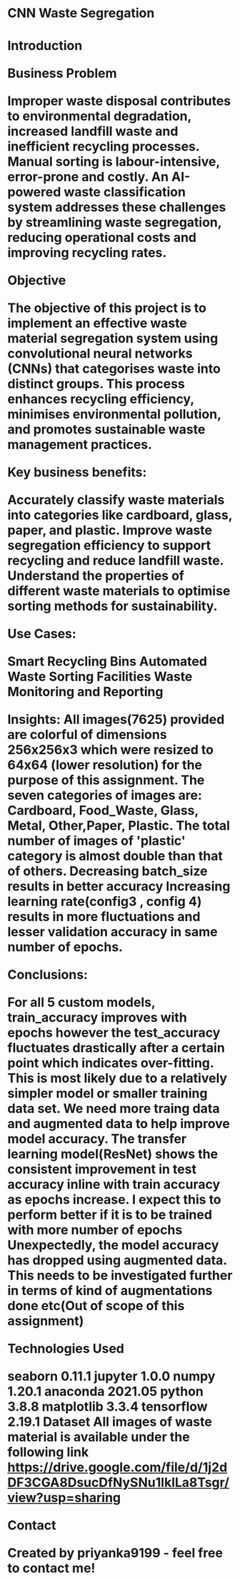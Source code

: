 <h1>CNN Waste Segregation<h1>



**Introduction**

**Business Problem**

Improper waste disposal contributes to environmental degradation, increased landfill waste and inefficient recycling processes. Manual sorting is labour-intensive, error-prone and costly. An AI-powered waste classification system addresses these challenges by streamlining waste segregation, reducing operational costs and improving recycling rates.

**Objective**

The objective of this project is to implement an effective waste material segregation system using convolutional neural networks (CNNs) that categorises waste into distinct groups. This process enhances recycling efficiency, minimises environmental pollution, and promotes sustainable waste management practices.

**Key business benefits:**

Accurately classify waste materials into categories like cardboard, glass, paper, and plastic. Improve waste segregation efficiency to support recycling and reduce landfill waste. Understand the properties of different waste materials to optimise sorting methods for sustainability.

**Use Cases:**

Smart Recycling Bins
Automated Waste Sorting Facilities
Waste Monitoring and Reporting


**Insights:**
All images(7625) provided are colorful of dimensions 256x256x3 which were resized to 64x64 (lower resolution) for the purpose of this assignment.
The seven categories of images are: Cardboard, Food_Waste, Glass, Metal, Other,Paper, Plastic.
The total number of images of 'plastic' category is almost double than that of others.
Decreasing batch_size results in better accuracy
Increasing learning rate(config3 , config 4) results in more fluctuations and lesser validation accuracy in same number of epochs.

**Conclusions:**

For all 5 custom models, train_accuracy improves with epochs however the test_accuracy fluctuates drastically after a certain point which indicates over-fitting. This is most likely due to a relatively simpler model or smaller training data set. We need more traing data and augmented data to help improve model accuracy.
The transfer learning model(ResNet) shows the consistent improvement in test accuracy inline with train accuracy as epochs increase. I expect this to perform better if it is to be trained with more number of epochs
Unexpectedly, the model accuracy has dropped using augmented data. This needs to be investigated further in terms of kind of augmentations done etc(Out of scope of this assignment)

**Technologies Used**

seaborn 0.11.1
jupyter 1.0.0
numpy 1.20.1
anaconda 2021.05
python 3.8.8
matplotlib 3.3.4
tensorflow 2.19.1
Dataset
All images of waste material is available under the following link https://drive.google.com/file/d/1j2dDF3CGA8DsucDfNySNu1lklLa8Tsgr/view?usp=sharing

**Contact**

Created by priyanka9199 - feel free to contact me!
